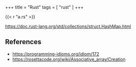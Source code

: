 +++
title = "Rust"
tags = [ "rust" ]
+++

{{< r "a.rs" >}}

<https://doc.rust-lang.org/std/collections/struct.HashMap.html>

## References

- <https://programming-idioms.org/idiom/172>
- <https://rosettacode.org/wiki/Associative_array/Creation>
